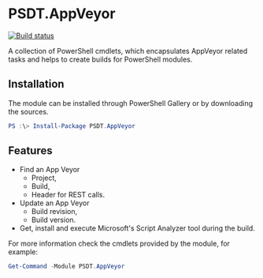 # PSDT.AppVeyor

[![Build status](https://ci.appveyor.com/api/projects/status/8ce65yuh9ilg7010/branch/master?svg=true&passingText=Build%20Passing&failingText=Build%20Failing&pendingText=Build%20Pending)](https://ci.appveyor.com/project/TauriCode/PSDT-AppVeyor)

A collection of PowerShell cmdlets, which encapsulates AppVeyor related tasks and helps to create builds for PowerShell modules.

## Installation

The module can be installed through PowerShell Gallery or by downloading the sources.

```powershell
PS :\> Install-Package PSDT.AppVeyor
```

## Features

- Find an App Veyor
  - Project,
  - Build,
  - Header for REST calls.
- Update an App Veyor
  - Build revision,
  - Build version.
- Get, install and execute Microsoft's Script Analyzer tool during the build.

For more information check the cmdlets provided by the module, for example:

```powershell
Get-Command -Module PSDT.AppVeyor
```